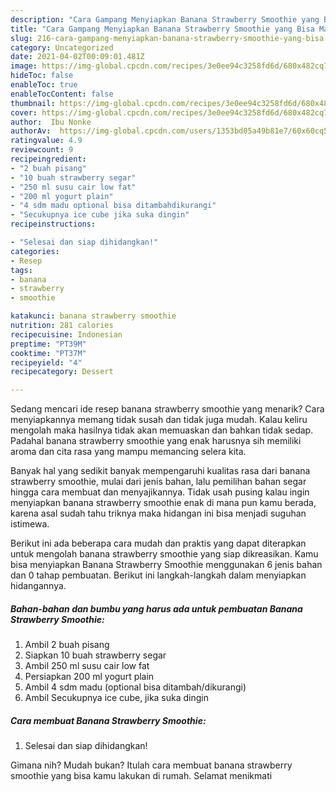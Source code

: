 ```yaml
---
description: "Cara Gampang Menyiapkan Banana Strawberry Smoothie yang Bisa Manjain Lidah"
title: "Cara Gampang Menyiapkan Banana Strawberry Smoothie yang Bisa Manjain Lidah"
slug: 216-cara-gampang-menyiapkan-banana-strawberry-smoothie-yang-bisa-manjain-lidah
category: Uncategorized
date: 2021-04-02T00:09:01.481Z
image: https://img-global.cpcdn.com/recipes/3e0ee94c3258fd6d/680x482cq70/banana-strawberry-smoothie-foto-resep-utama.jpg
hideToc: false
enableToc: true
enableTocContent: false
thumbnail: https://img-global.cpcdn.com/recipes/3e0ee94c3258fd6d/680x482cq70/banana-strawberry-smoothie-foto-resep-utama.jpg
cover: https://img-global.cpcdn.com/recipes/3e0ee94c3258fd6d/680x482cq70/banana-strawberry-smoothie-foto-resep-utama.jpg
author:  Ibu Nonke
authorAv:  https://img-global.cpcdn.com/users/1353bd05a49b81e7/60x60cq50/avatar.jpg
ratingvalue: 4.9
reviewcount: 9
recipeingredient:
- "2 buah pisang"
- "10 buah strawberry segar"
- "250 ml susu cair low fat"
- "200 ml yogurt plain"
- "4 sdm madu optional bisa ditambahdikurangi"
- "Secukupnya ice cube jika suka dingin"
recipeinstructions:

- "Selesai dan siap dihidangkan!"
categories:
- Resep
tags:
- banana
- strawberry
- smoothie

katakunci: banana strawberry smoothie 
nutrition: 281 calories
recipecuisine: Indonesian
preptime: "PT39M"
cooktime: "PT37M"
recipeyield: "4"
recipecategory: Dessert

---
```



Sedang mencari ide resep banana strawberry smoothie yang menarik? Cara menyiapkannya memang tidak susah dan tidak juga mudah. Kalau keliru mengolah maka hasilnya tidak akan memuaskan dan bahkan tidak sedap. Padahal banana strawberry smoothie yang enak harusnya sih memiliki aroma dan cita rasa yang mampu memancing selera kita.




Banyak hal yang sedikit banyak mempengaruhi kualitas rasa dari banana strawberry smoothie, mulai dari jenis bahan, lalu pemilihan bahan segar hingga cara membuat dan menyajikannya. Tidak usah pusing kalau ingin menyiapkan banana strawberry smoothie enak di mana pun kamu berada, karena asal sudah tahu triknya maka hidangan ini bisa menjadi suguhan istimewa.


Berikut ini ada beberapa cara mudah dan praktis yang dapat diterapkan untuk mengolah banana strawberry smoothie yang siap dikreasikan. Kamu bisa menyiapkan Banana Strawberry Smoothie menggunakan 6 jenis bahan dan 0 tahap pembuatan. Berikut ini langkah-langkah dalam menyiapkan hidangannya.

<!--inarticleads1-->

##### Bahan-bahan dan bumbu yang harus ada untuk pembuatan Banana Strawberry Smoothie:

1. Ambil 2 buah pisang
1. Siapkan 10 buah strawberry segar
1. Ambil 250 ml susu cair low fat
1. Persiapkan 200 ml yogurt plain
1. Ambil 4 sdm madu (optional bisa ditambah/dikurangi)
1. Ambil Secukupnya ice cube, jika suka dingin




<!--inarticleads2-->

##### Cara membuat Banana Strawberry Smoothie:


1. Selesai dan siap dihidangkan!



Gimana nih? Mudah bukan? Itulah cara membuat banana strawberry smoothie yang bisa kamu lakukan di rumah. Selamat menikmati
